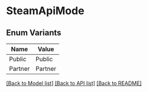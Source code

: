 # SteamApiMode

## Enum Variants

| Name | Value |
|---- | -----|
| Public | Public |
| Partner | Partner |


[[Back to Model list]](../README.md#documentation-for-models) [[Back to API list]](../README.md#documentation-for-api-endpoints) [[Back to README]](../README.md)


